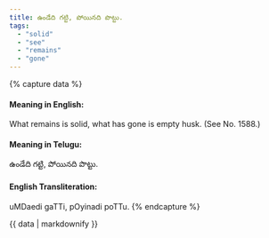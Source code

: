 ```yaml
---
title: ఉండేది గట్టి, పోయినది పొట్టు.
tags:
  - "solid"
  - "see"
  - "remains"
  - "gone"
---
```


{% capture data %}
#### Meaning in English:
What remains is solid, what has gone is empty husk.
(See No. 1588.)

#### Meaning in Telugu:
ఉండేది గట్టి, పోయినది పొట్టు.

#### English Transliteration:
uMDaedi gaTTi, pOyinadi poTTu.
{% endcapture %}

{{ data | markdownify }}

